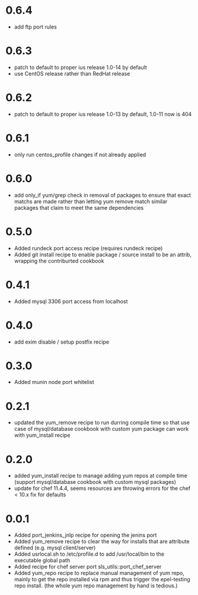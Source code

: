 0.6.4
=====

- add ftp port rules

0.6.3
=====

- patch to default to proper ius release 1.0-14 by default
- use CentOS release rather than RedHat release

0.6.2
=====

- patch to default to proper ius release 1.0-13 by default, 1.0-11 now is 404

0.6.1
=====

- only run centos_profile changes if not already applied

0.6.0
=====

- add only_if yum/grep check in removal of packages to ensure that exact matchs are made rather than letting yum remove match similar packages that claim to meet the same dependencies

0.5.0
=====

- Added rundeck port access recipe (requires rundeck recipe)
- Added git install recipe to enable package / source install to be an attrib, wrapping the contriburted cookbook

0.4.1
=====

- Added mysql 3306 port access from localhost

0.4.0
=====

- add exim disable / setup postfix recipe


0.3.0
=====

- Added munin node port whitelist

0.2.1
=====

- updated the yum_remove recipe to run durring compile time so that use case of mysql/database cookbook with
  custom yum package can work with yum_install recipe

0.2.0
=====

- added yum_install recipe to manage adding yum repos at compile time (support mysql/database cookbook with custom mysql packages)
- update for chef 11.4.4, seems resources are throwing errors for the chef < 10.x fix for defaults

0.0.1
=====

- Added port_jenkins_jnlp recipe for opening the jenins port
- Added yum_remove recipe to clear the way for installs that are attribute defined (e.g. mysql client/server)
- Added usrlocal.sh to /etc/profile.d to add /usr/local/bin to the executable global path
- Added recipe for chef server port sls_utils::port_chef_server
- Added yum_repo recipe to replace manual management of yum repo, mainly to get the repo installed via rpm and thus trigger the epel-testing repo install. (the whole yum repo management by hand is tedious.)
